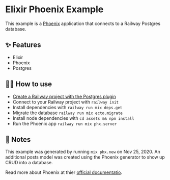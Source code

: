 # Elixir Phoenix Example

This example is a [Phoenix](https://www.phoenixframework.org/) application that
connects to a Railway Postgres database.

## ✨ Features

- Elixir
- Phoenix
- Postgres

## 💁‍♀️ How to use

- [Create a Railway project with the Postgres plugin](https://railway.app/project?plugins=postgresql)
- Connect to your Railway project with `railway init`
- Install dependencies with `railway run mix deps.get`
- Migrate the database `railway run mix ecto.migrate`
- Install node dependencies with `cd assets && npm install`
- Run the Phoenix app `railway run mix phx.server`

## 📝 Notes

This example was generated by running `mix phx.new` on Nov 25, 2020. An additional posts  model was created using the Phoenix generator to show up CRUD into a database.

Read more about Phoenix at thier [official documentatio](https://hexdocs.pm/phoenix/api-reference.html#content).
